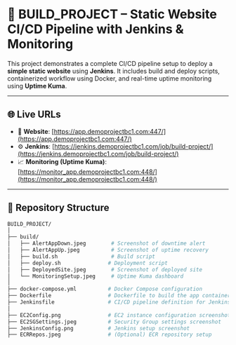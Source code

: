 # 🚀 BUILD_PROJECT – Static Website CI/CD Pipeline with Jenkins & Monitoring

This project demonstrates a complete CI/CD pipeline setup to deploy a **simple static website** using **Jenkins**. It includes build and deploy scripts, containerized workflow using Docker, and real-time uptime monitoring using **Uptime Kuma**.

---

## 🌐 Live URLs

- 🔵 **Website**: [https://app.demoprojectbc1.com:447/](https://app.demoprojectbc1.com:447/)
- ⚙️ **Jenkins**: [https://jenkins.demoprojectbc1.com/job/build-project/](https://jenkins.demoprojectbc1.com/job/build-project/)
- 📈 **Monitoring (Uptime Kuma)**: [https://monitor_app.demoprojectbc1.com:448/](https://monitor_app.demoprojectbc1.com:448/)

---

## 📁 Repository Structure

```bash
BUILD_PROJECT/
│
├── build/
│   ├── AlertAppDown.jpeg        # Screenshot of downtime alert
│   ├── AlertAppUp.jpeg          # Screenshot of uptime recovery
│   ├── build.sh                 # Build script
│   ├── deploy.sh               # Deployment script
│   ├── DeployedSite.jpeg        # Screenshot of deployed site
│   └── MonitoringSetup.jpeg     # Uptime Kuma dashboard
│
├── docker-compose.yml          # Docker Compose configuration
├── Dockerfile                  # Dockerfile to build the app container
├── Jenkinsfile                 # CI/CD pipeline definition for Jenkins
│
├── EC2Config.png               # EC2 instance configuration screenshot
├── EC2SGSettings.jpeg          # Security Group settings screenshot
├── JenkinsConfig.png           # Jenkins setup screenshot
├── ECRRepos.jpeg               # (Optional) ECR repository setup
